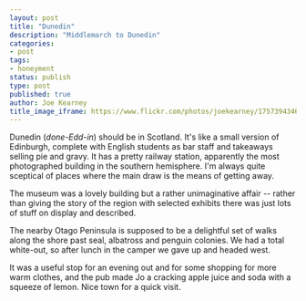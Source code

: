 ```yaml
---
layout: post
title: "Dunedin"
description: "Middlemarch to Dunedin"
categories:
- post
tags:
- honeyment
status: publish
type: post
published: true
author: Joe Kearney
title_image_iframe: https://www.flickr.com/photos/joekearney/17573943463/in/album-72157652379606419/player/
---
```


Dunedin (_done-Edd-in_) should be in Scotland. It's like a small version of Edinburgh, complete with English students as bar staff and takeaways selling pie and gravy. It has a pretty railway station, apparently the most photographed building in the southern hemisphere. I'm always quite sceptical of places where the main draw is the means of getting away.

The museum was a lovely building but a rather unimaginative affair -- rather than giving the story of the region with selected exhibits there was just lots of stuff on display and described.

The nearby Otago Peninsula is supposed to be a delightful set of walks along the shore past seal, albatross and penguin colonies. We had a total white-out, so after lunch in the camper we gave up and headed west.

It was a useful stop for an evening out and for some shopping for more warm clothes, and the pub made Jo a cracking apple juice and soda with a squeeze of lemon. Nice town for a quick visit.
